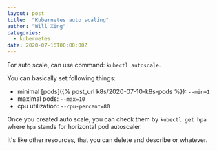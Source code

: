 ```yaml
---
layout: post
title:  "Kubernetes auto scaling"
author: "Will Xing"
categories:
  - kubernetes
date: 2020-07-16T00:00:00Z
---
```


For auto scale, can use command: `kubectl autoscale`.

You can basically set following things:
- minimal [pods]({% post_url k8s/2020-07-10-k8s-pods %}): `--min=1`
- maximal pods: `--max=10`
- cpu utilization: `--cpu-percent=80`

Once you created auto scale, you can check them by `kubectl get hpa` where `hpa` stands for horizontal pod autoscaler.

It's like other resources, that you can delete and describe or whatever.
